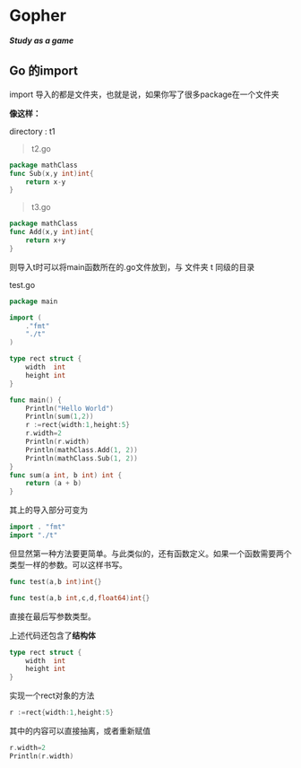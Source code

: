 # Gopher

***Study as a game***

## Go 的import

import 导入的都是文件夹，也就是说，如果你写了很多package在一个文件夹<br>

**像这样：**

directory : t1

> t2.go

```go
package mathClass
func Sub(x,y int)int{
	return x-y
}
```

> t3.go

```go
package mathClass
func Add(x,y int)int{
	return x+y
}
```

则导入t时可以将main函数所在的.go文件放到，与 文件夹 t 同级的目录

test.go

```go
package main

import (
	."fmt"
	"./t"
)

type rect struct {
	width  int
	height int
}

func main() {
	Println("Hello World")
	Println(sum(1,2))
	r :=rect{width:1,height:5}
	r.width=2
	Println(r.width)
	Println(mathClass.Add(1, 2))
	Println(mathClass.Sub(1, 2))
}
func sum(a int, b int) int {
	return (a + b)
}

```

其上的导入部分可变为

```go
import . "fmt"
import "./t"
```

但显然第一种方法要更简单。与此类似的，还有函数定义。如果一个函数需要两个类型一样的参数。可以这样书写。

```go
func test(a,b int)int{}
```

```go
func test(a,b int,c,d,float64)int{}
```

直接在最后写参数类型。

上述代码还包含了**结构体**

```go
type rect struct {
	width  int
	height int
}
```

实现一个rect对象的方法

```go
r :=rect{width:1,height:5}
```

其中的内容可以直接抽离，或者重新赋值

```go
r.width=2
Println(r.width)
```

